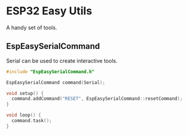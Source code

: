 # ESP32 Easy Utils

A handy set of tools.

## EspEasySerialCommand

Serial can be used to create interactive tools.

```c
#include "EspEasySerialCommand.h"

EspEasySerialCommand command(Serial);

void setup() {
  command.addCommand("RESET", EspEasySerialCommand::resetCommand);
}

void loop() {
  command.task();
}
```
